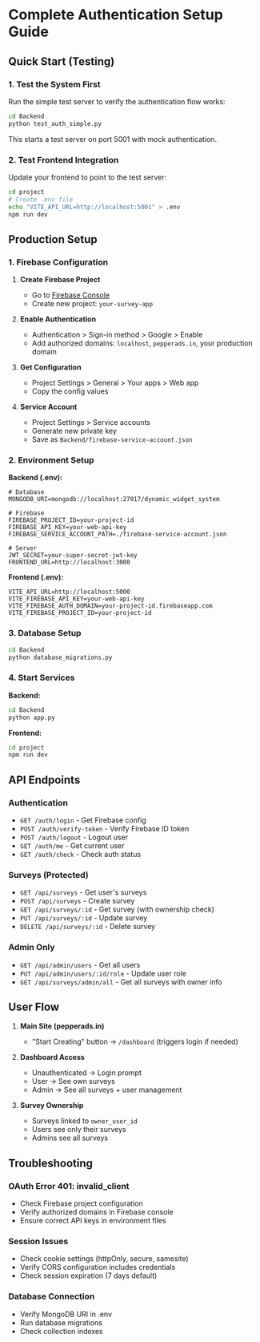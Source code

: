 # Complete Authentication Setup Guide

## Quick Start (Testing)

### 1. Test the System First
Run the simple test server to verify the authentication flow works:

```bash
cd Backend
python test_auth_simple.py
```

This starts a test server on port 5001 with mock authentication.

### 2. Test Frontend Integration
Update your frontend to point to the test server:

```bash
cd project
# Create .env file
echo "VITE_API_URL=http://localhost:5001" > .env
npm run dev
```

## Production Setup

### 1. Firebase Configuration

1. **Create Firebase Project**
   - Go to [Firebase Console](https://console.firebase.google.com/)
   - Create new project: `your-survey-app`

2. **Enable Authentication**
   - Authentication > Sign-in method > Google > Enable
   - Add authorized domains: `localhost`, `pepperads.in`, your production domain

3. **Get Configuration**
   - Project Settings > General > Your apps > Web app
   - Copy the config values

4. **Service Account**
   - Project Settings > Service accounts
   - Generate new private key
   - Save as `Backend/firebase-service-account.json`

### 2. Environment Setup

**Backend (.env):**
```env
# Database
MONGODB_URI=mongodb://localhost:27017/dynamic_widget_system

# Firebase
FIREBASE_PROJECT_ID=your-project-id
FIREBASE_API_KEY=your-web-api-key
FIREBASE_SERVICE_ACCOUNT_PATH=./firebase-service-account.json

# Server
JWT_SECRET=your-super-secret-jwt-key
FRONTEND_URL=http://localhost:3000
```

**Frontend (.env):**
```env
VITE_API_URL=http://localhost:5000
VITE_FIREBASE_API_KEY=your-web-api-key
VITE_FIREBASE_AUTH_DOMAIN=your-project-id.firebaseapp.com
VITE_FIREBASE_PROJECT_ID=your-project-id
```

### 3. Database Setup

```bash
cd Backend
python database_migrations.py
```

### 4. Start Services

**Backend:**
```bash
cd Backend
python app.py
```

**Frontend:**
```bash
cd project
npm run dev
```

## API Endpoints

### Authentication
- `GET /auth/login` - Get Firebase config
- `POST /auth/verify-token` - Verify Firebase ID token
- `POST /auth/logout` - Logout user
- `GET /auth/me` - Get current user
- `GET /auth/check` - Check auth status

### Surveys (Protected)
- `GET /api/surveys` - Get user's surveys
- `POST /api/surveys` - Create survey
- `GET /api/surveys/:id` - Get survey (with ownership check)
- `PUT /api/surveys/:id` - Update survey
- `DELETE /api/surveys/:id` - Delete survey

### Admin Only
- `GET /api/admin/users` - Get all users
- `PUT /api/admin/users/:id/role` - Update user role
- `GET /api/surveys/admin/all` - Get all surveys with owner info

## User Flow

1. **Main Site (pepperads.in)**
   - "Start Creating" button → `/dashboard` (triggers login if needed)

2. **Dashboard Access**
   - Unauthenticated → Login prompt
   - User → See own surveys
   - Admin → See all surveys + user management

3. **Survey Ownership**
   - Surveys linked to `owner_user_id`
   - Users see only their surveys
   - Admins see all surveys

## Troubleshooting

### OAuth Error 401: invalid_client
- Check Firebase project configuration
- Verify authorized domains in Firebase console
- Ensure correct API keys in environment files

### Session Issues
- Check cookie settings (httpOnly, secure, samesite)
- Verify CORS configuration includes credentials
- Check session expiration (7 days default)

### Database Connection
- Verify MongoDB URI in .env
- Run database migrations
- Check collection indexes
